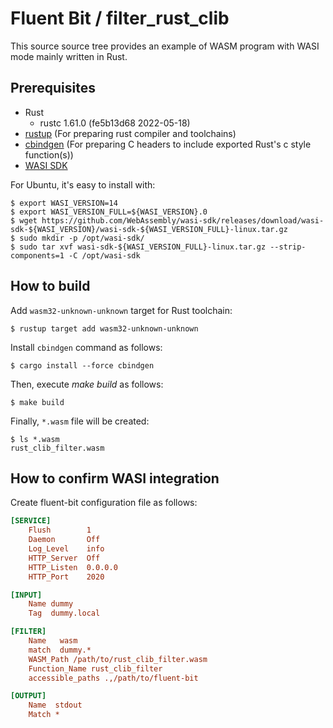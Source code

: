 # Fluent Bit / filter_rust_clib

This source source tree provides an example of WASM program with WASI mode mainly written in Rust.

## Prerequisites

* Rust
  * rustc 1.61.0 (fe5b13d68 2022-05-18)
* [rustup](https://rustup.rs/) (For preparing rust compiler and toolchains)
* [cbindgen](https://github.com/eqrion/cbindgen) (For preparing C headers to include exported Rust's c style function(s))
* [WASI SDK](https://github.com/WebAssembly/wasi-sdk)

For Ubuntu, it's easy to install with:

```console
$ export WASI_VERSION=14
$ export WASI_VERSION_FULL=${WASI_VERSION}.0
$ wget https://github.com/WebAssembly/wasi-sdk/releases/download/wasi-sdk-${WASI_VERSION}/wasi-sdk-${WASI_VERSION_FULL}-linux.tar.gz
$ sudo mkdir -p /opt/wasi-sdk/
$ sudo tar xvf wasi-sdk-${WASI_VERSION_FULL}-linux.tar.gz --strip-components=1 -C /opt/wasi-sdk
```

## How to build

Add `wasm32-unknown-unknown` target for Rust toolchain:

```console
$ rustup target add wasm32-unknown-unknown
```

Install `cbindgen` command as follows:

```console
$ cargo install --force cbindgen
```

Then, execute _make build_ as follows:

```console
$ make build
```

Finally, `*.wasm` file will be created:

```console
$ ls *.wasm
rust_clib_filter.wasm
```

## How to confirm WASI integration

Create fluent-bit configuration file as follows:

```ini
[SERVICE]
    Flush        1
    Daemon       Off
    Log_Level    info
    HTTP_Server  Off
    HTTP_Listen  0.0.0.0
    HTTP_Port    2020

[INPUT]
    Name dummy
    Tag  dummy.local

[FILTER]
    Name   wasm
    match  dummy.*
    WASM_Path /path/to/rust_clib_filter.wasm
    Function_Name rust_clib_filter
    accessible_paths .,/path/to/fluent-bit

[OUTPUT]
    Name  stdout
    Match *
```
